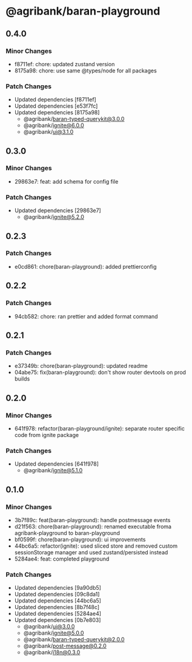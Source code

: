 # @agribank/baran-playground

## 0.4.0

### Minor Changes

- f8711ef: chore: updated zustand version
- 8175a98: chore: use same @types/node for all packages

### Patch Changes

- Updated dependencies [f8711ef]
- Updated dependencies [e53f7fc]
- Updated dependencies [8175a98]
  - @agribank/baran-typed-querykit@3.0.0
  - @agribank/ignite@6.0.0
  - @agribank/ui@3.1.0

## 0.3.0

### Minor Changes

- 29863e7: feat: add schema for config file

### Patch Changes

- Updated dependencies [29863e7]
  - @agribank/ignite@5.2.0

## 0.2.3

### Patch Changes

- e0cd861: chore(baran-playground): added prettierconfig

## 0.2.2

### Patch Changes

- 94cb582: chore: ran prettier and added format command

## 0.2.1

### Patch Changes

- e37349b: chore(baran-playground): updated readme
- 04abe75: fix(baran-playground): don't show router devtools on prod builds

## 0.2.0

### Minor Changes

- 641f978: refactor(baran-playground/ignite): separate router specific code from ignite package

### Patch Changes

- Updated dependencies [641f978]
  - @agribank/ignite@5.1.0

## 0.1.0

### Minor Changes

- 3b7f89c: feat(baran-playground): handle postmessage events
- d21f563: chore(baran-playground): renamed executable froma agribank-playground to baran-playground
- bf0599f: chore(baran-playground): ui improvements
- 44bc6a5: refactor(ignite): used sliced store and removed custom sessionStorage manager and used zustand/persisted instead
- 5284ae4: feat: completed playground

### Patch Changes

- Updated dependencies [9a90db5]
- Updated dependencies [09c8da1]
- Updated dependencies [44bc6a5]
- Updated dependencies [8b7f48c]
- Updated dependencies [5284ae4]
- Updated dependencies [0b7e803]
  - @agribank/ui@3.0.0
  - @agribank/ignite@5.0.0
  - @agribank/baran-typed-querykit@2.0.0
  - @agribank/post-message@0.2.0
  - @agribank/i18n@0.3.0
